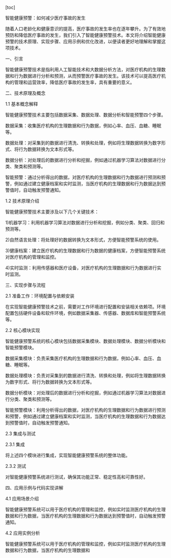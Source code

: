 
[toc]                    
                
                
智能健康预警：如何减少医疗事故的发生

随着人口老龄化和健康意识的提高，医疗事故的发生率也在逐年攀升。为了有效地预防和降低医疗事故的发生，我们引入了智能健康预警技术。本文将介绍智能健康预警的技术原理、实现步骤、应用示例和优化改进，以便读者更好地理解和掌握这项技术。

一、引言

智能健康预警技术是指利用人工智能技术和大数据分析方法，对医疗机构的生理数据和行为数据进行分析和预测，从而预警医疗事故的发生。该技术可以提高医疗机构的管理和运营效率，降低医疗事故的发生率，具有重要的意义。

二、技术原理及概念

1.1 基本概念解释

智能健康预警技术主要包括数据采集、数据处理、数据分析和智能预警四个步骤。

数据采集：收集医疗机构的生理数据和行为数据，例如心率、血压、血糖、睡眠等。

数据处理：对采集到的数据进行清洗、转换和处理，例如将生理数据转换为数字形式、将行为数据转换为文本形式等。

数据分析：对处理后的数据进行分析和挖掘，例如通过机器学习算法对数据进行分类、聚类和预测等。

智能预警：通过分析得出的数据，对医疗机构的生理数据和行为数据进行预测和预警，例如通过建立健康档案和实时监测，当医疗机构的生理数据和行为数据达到预警值时，自动触发预警通知。

1.2 技术原理介绍

智能健康预警技术主要涉及以下几个关键技术：

1)机器学习：利用机器学习算法对数据进行分析和挖掘，例如分类、聚类、回归和预测等。

2)自然语言处理：将处理好的数据转换为文本形式，方便智能预警系统的使用。

3)健康档案：建立医疗机构的生理数据和行为数据的健康档案，方便智能预警系统对医疗机构的管理和监控。

4)实时监测：利用传感器和医疗设备，对医疗机构的生理数据和行为数据进行实时监测。

三、实现步骤与流程

2.1 准备工作：环境配置与依赖安装

在实现智能健康预警技术之前，需要对工作环境进行配置和安装相关依赖项。环境配置包括硬件设备和软件环境，例如数据采集器、传感器、数据库和智能预警系统等。

2.2 核心模块实现

智能健康预警系统的核心模块包括数据采集模块、数据处理模块、数据分析模块和智能预警模块。

数据采集模块：负责采集医疗机构的生理数据和行为数据，例如心率、血压、血糖、睡眠等。

数据处理模块：负责对采集到的数据进行清洗、转换和处理，例如将生理数据转换为数字形式、将行为数据转换为文本形式等。

数据分析模块：对处理后的数据进行分析和挖掘，例如通过机器学习算法对数据进行分类、聚类和预测等。

智能预警模块：利用分析得出的数据，对医疗机构的生理数据和行为数据进行预测和预警，例如通过建立健康档案和实时监测，当医疗机构的生理数据和行为数据达到预警值时，自动触发预警通知。

2.3 集成与测试

2.3.1 集成

将上述四个模块进行集成，实现智能健康预警系统的整体功能。

2.3.2 测试

对智能健康预警系统进行测试，确保其功能正常、稳定性高和可靠性好。

四、应用示例与代码实现讲解

4.1 应用场景介绍

智能健康预警系统可以用于医疗机构的管理和监控，例如实时监测医疗机构的生理数据和行为数据，当医疗机构的生理数据和行为数据达到预警值时，自动触发预警通知。

4.2 应用实例分析

智能健康预警系统可以用于医疗机构的管理和监控，例如实时监测医疗机构的生理数据和行为数据，当医疗机构的生理数据和

